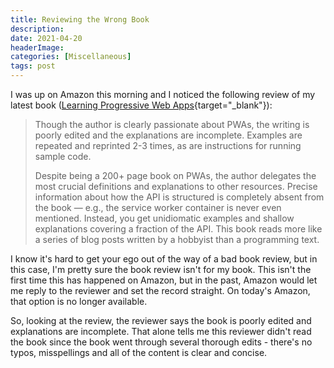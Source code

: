 ```yaml
---
title: Reviewing the Wrong Book
description: 
date: 2021-04-20
headerImage: 
categories: [Miscellaneous]
tags: post
---
```


I was up on Amazon this morning and I noticed the following review of my latest book ([Learning Progressive Web Apps](https://learningpwa.com){target="_blank"}):

> Though the author is clearly passionate about PWAs, the writing is poorly edited and the explanations are incomplete. Examples are repeated and reprinted 2-3 times, as are instructions for running sample code.
> 
> Despite being a 200+ page book on PWAs, the author delegates the most crucial definitions and explanations to other resources. Precise information about how the API is structured is completely absent from the book — e.g., the service worker container is never even mentioned. Instead, you get unidiomatic examples and shallow explanations covering a fraction of the API. This book reads more like a series of blog posts written by a hobbyist than a programming text.

I know it's hard to get your ego out of the way of a bad book review, but in this case, I'm pretty sure the book review isn't for my book. This isn't the first time this has happened on Amazon, but in the past, Amazon would let me reply to the reviewer and set the record straight. On today's Amazon, that option is no longer available.

So, looking at the review, the reviewer says the book is poorly edited and explanations are incomplete. That alone tells me this reviewer didn't read the book since the book went through several thorough edits - there's no typos, misspellings and all of the content is clear and concise.